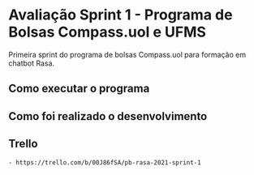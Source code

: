 # Avaliação Sprint 1 - Programa de Bolsas Compass.uol e UFMS
Primeira sprint do programa de bolsas Compass.uol para formação em chatbot Rasa.


## Como executar o programa

## Como foi realizado o desenvolvimento

## Trello 
    - https://trello.com/b/00J86fSA/pb-rasa-2021-sprint-1